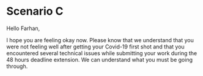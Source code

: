 # Scenario C

Hello Farhan, 

I hope you are feeling okay now. Please know that we understand that you were not feeling well after getting your Covid-19 first shot and that you encountered several technical issues while submitting your work during the 48 hours deadline extension. We can understand what you must be going through. 

